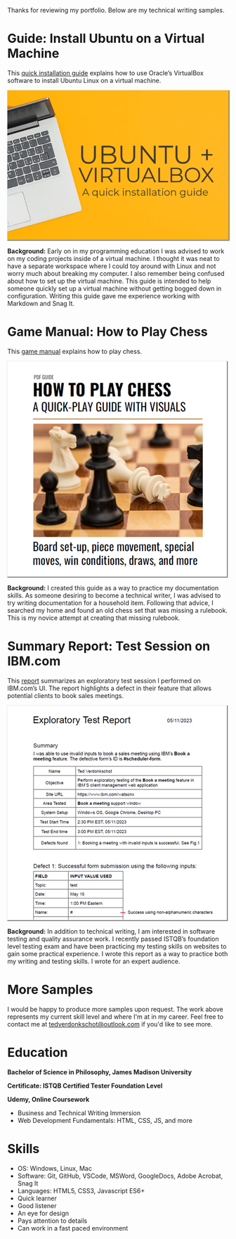 Thanks for reviewing my portfolio. Below are my technical writing samples.

# Guide: Install Ubuntu on a Virtual Machine

This [quick installation guide](https://github.com/Ted-V/portfolio/blob/main/resources/Ubuntu%20VM%20Guide/ubuntu_vm_installation_guide.md) explains how to use Oracle’s VirtualBox software to install Ubuntu Linux on a virtual machine. 

<a href="https://github.com/Ted-V/portfolio/blob/main/resources/Ubuntu%20VM%20Guide/ubuntu_vm_installation_guide.md"><img src="resources/thumbnails/ubuntu_virtualbox_graphic.png" style="box-shadow: 1px 1px 1px 1px grey;"/></a>

**Background:** Early on in my programming education I was advised to work on my coding projects inside of a virtual machine. I thought it was neat to have a separate workspace where I could toy around with Linux and not worry much about breaking my computer. I also remember being confused about how to set up the virtual machine. This guide is intended to help someone quickly set up a virtual machine without getting bogged down in configuration. Writing this guide gave me experience working with Markdown and Snag It.

# Game Manual: How to Play Chess

This [game manual](resources/chess_manual.pdf) explains how to play chess.

<a href="resources/chess_manual.pdf"><img src="resources/thumbnails/chess_manual_graphic.png" style="box-shadow: 1px 1px 1px 1px grey;"/></a>

**Background:** I created this guide as a way to practice my documentation skills. As someone desiring to become a technical writer, I was advised to try writing documentation for a household item. Following that advice, I searched my home and found an old chess set that was missing a rulebook. This is my novice attempt at creating that missing rulebook. 

# Summary Report: Test Session on IBM.com

This [report](resources/ibm_exploratory_test_summary.pdf) summarizes an exploratory test session I performed on IBM.com’s UI. The report highlights a defect in their feature that allows potential clients to book sales meetings.

<a href="resources/ibm_exploratory_test_summary.pdf"><img src="resources/thumbnails/test_report_graphic.png" style="box-shadow: 1px 1px 1px 1px grey;"/></a>

**Background:** In addition to technical writing, I am interested in software testing and quality assurance work. I recently passed ISTQB’s foundation level testing exam and have been practicing my testing skills on websites to gain some practical experience. I wrote this report as a way to practice both my writing and testing skills. I wrote for an expert audience.

# More Samples
I would be happy to produce more samples upon request. The work above represents my current skill level and where I'm at in my career. Feel free to contact me at tedverdonkschot@outlook.com if you'd like to see more.

# Education
**Bachelor of Science in Philosophy, James Madison University**

**Certificate: ISTQB Certified Tester Foundation Level**

**Udemy, Online Coursework** 
- Business and Technical Writing Immersion
- Web Development Fundamentals: HTML, CSS, JS, and more

# Skills
- OS: Windows, Linux, Mac
- Software: Git, GitHub, VSCode, MSWord, GoogleDocs, Adobe Acrobat, Snag It
- Languages: HTML5, CSS3, Javascript ES6+
- Quick learner
- Good listener
- An eye for design
- Pays attention to details
- Can work in a fast paced environment
